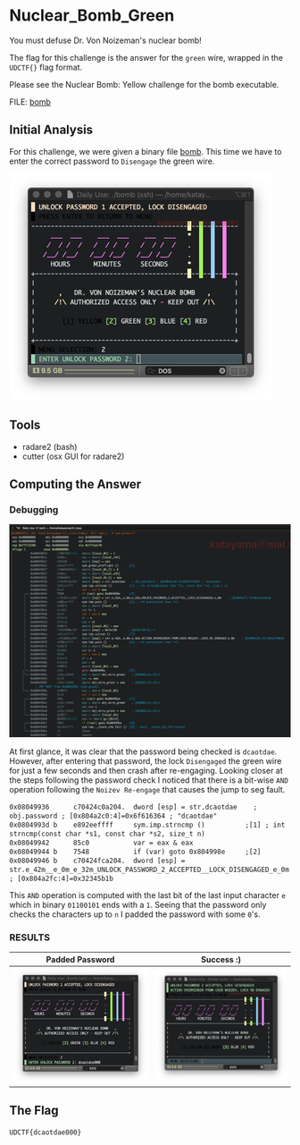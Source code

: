 # Nuclear_Bomb_Green

You must defuse Dr. Von Noizeman's nuclear bomb!

The flag for this challenge is the answer for the `green` wire, wrapped in the `UDCTF{}` flag format.

Please see the Nuclear Bomb: Yellow challenge for the bomb executable.

FILE: [bomb](https://github.com/kkatayama/ctf_class/blob/master/reverse/nuclear_bomb_green/bomb?raw=true)

## Initial Analysis 
For this challenge, we were given a binary file [bomb](https://github.com/kkatayama/ctf_class/blob/master/reverse/nuclear_bomb_green/bomb?raw=true).
This time we have to enter the correct password to `Disengage` the green wire.

![intro](https://raw.githubusercontent.com/kkatayama/ctf_class/master/reverse/nuclear_bomb_green/intro.png)

## Tools 
* radare2 (bash)
* cutter (osx GUI for radare2)

## Computing the Answer 
### Debugging

![verify](https://raw.githubusercontent.com/kkatayama/ctf_class/master/reverse/nuclear_bomb_green/verify.png)

At first glance, it was clear that the password being checked is `dcaotdae`.  However, after entering that password, the lock `Disengaged` the green wire for just a few seconds and then crash after re-engaging.
Looking closer at the steps following the password check I noticed that there is a bit-wise `AND` operation following the `Noizev Re-engage` that causes the jump to seg fault.

```Mask
0x08049936      c70424c0a204.  dword [esp] = str.dcaotdae    ; obj.password ; [0x804a2c0:4]=0x6f616364 ; "dcaotdae"
0x0804993d b    e892eeffff     sym.imp.strncmp ()          ;[1] ; int strncmp(const char *s1, const char *s2, size_t n)
0x08049942      85c0           var = eax & eax
0x08049944 b    7548           if (var) goto 0x804998e     ;[2]
0x08049946 b    c70424fca204.  dword [esp] = str.e_42m__e_0m_e_32m_UNLOCK_PASSWORD_2_ACCEPTED__LOCK_DISENGAGED_e_0m    ; [0x804a2fc:4]=0x32345b1b
```
This `AND` operation is computed with the last bit of the last input character `e` which in binary `01100101` ends with a `1`.  Seeing that the password only checks the characters up to `n` 
I padded the password with some `0`'s.

### RESULTS
   Padded Password         |       Success :)
:-------------------------:|:-------------------------:
![hack_padded](https://raw.githubusercontent.com/kkatayama/ctf_class/master/reverse/nuclear_bomb_green/hack1.png)  |  ![hack_execute](https://raw.githubusercontent.com/kkatayama/ctf_class/master/reverse/nuclear_bomb_green/hack.png)


## The Flag 
```ObjectScript
UDCTF{dcaotdae000}
```
